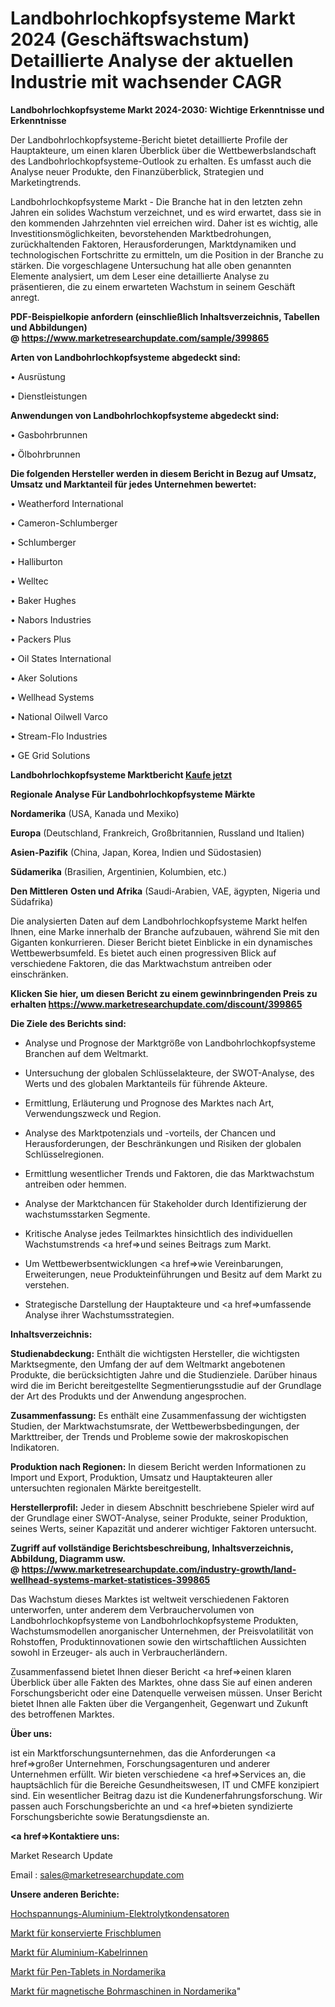 # Landbohrlochkopfsysteme Markt 2024 (Geschäftswachstum) Detaillierte Analyse der aktuellen Industrie mit wachsender CAGR

<strong>Landbohrlochkopfsysteme Markt 2024-2030: Wichtige Erkenntnisse und Erkenntnisse</strong>

Der Landbohrlochkopfsysteme-Bericht bietet detaillierte Profile der Hauptakteure, um einen klaren Überblick über die Wettbewerbslandschaft des Landbohrlochkopfsysteme-Outlook zu erhalten. Es umfasst auch die Analyse neuer Produkte, den Finanzüberblick, Strategien und Marketingtrends.

Landbohrlochkopfsysteme Markt - Die Branche hat in den letzten zehn Jahren ein solides Wachstum verzeichnet, und es wird erwartet, dass sie in den kommenden Jahrzehnten viel erreichen wird. Daher ist es wichtig, alle Investitionsmöglichkeiten, bevorstehenden Marktbedrohungen, zurückhaltenden Faktoren, Herausforderungen, Marktdynamiken und technologischen Fortschritte zu ermitteln, um die Position in der Branche zu stärken. Die vorgeschlagene Untersuchung hat alle oben genannten Elemente analysiert, um dem Leser eine detaillierte Analyse zu präsentieren, die zu einem erwarteten Wachstum in seinem Geschäft anregt.

<strong><b>PDF-Beispielkopie anfordern (einschließlich Inhaltsverzeichnis, Tabellen und Abbildungen) @ </b></strong><strong><a href=https://www.marketresearchupdate.com/sample/399865><strong>https://www.marketresearchupdate.com/sample/399865</u></a></strong></strong>

<strong>Arten von Landbohrlochkopfsysteme abgedeckt sind:</strong>

• Ausrüstung

• Dienstleistungen

<strong>Anwendungen von Landbohrlochkopfsysteme abgedeckt sind:</strong>

• Gasbohrbrunnen

• Ölbohrbrunnen

<strong>Die folgenden Hersteller werden in diesem Bericht in Bezug auf Umsatz, Umsatz und Marktanteil für jedes Unternehmen bewertet:</strong>

• Weatherford International

• Cameron-Schlumberger

• Schlumberger

• Halliburton

• Welltec

• Baker Hughes

• Nabors Industries

• Packers Plus

• Oil States International

• Aker Solutions

• Wellhead Systems

• National Oilwell Varco

• Stream-Flo Industries

• GE Grid Solutions

<strong>Landbohrlochkopfsysteme Marktbericht <a href=https://www.marketresearchupdate.com/buynow/399865>Kaufe jetzt</a></strong>

<strong>Regionale Analyse Für Landbohrlochkopfsysteme Märkte</strong>

<strong>Nordamerika</strong> (USA, Kanada und Mexiko)

<strong>Europa</strong> (Deutschland, Frankreich, Großbritannien, Russland und Italien)

<strong>Asien-Pazifik</strong> (China, Japan, Korea, Indien und Südostasien)

<strong>Südamerika</strong> (Brasilien, Argentinien, Kolumbien, etc.)

<strong>Den Mittleren</strong> <strong>Osten und Afrika</strong> (Saudi-Arabien, VAE, ägypten, Nigeria und Südafrika)

Die analysierten Daten auf dem Landbohrlochkopfsysteme Markt helfen Ihnen, eine Marke innerhalb der Branche aufzubauen, während Sie mit den Giganten konkurrieren. Dieser Bericht bietet Einblicke in ein dynamisches Wettbewerbsumfeld. Es bietet auch einen progressiven Blick auf verschiedene Faktoren, die das Marktwachstum antreiben oder einschränken.

<strong>Klicken Sie hier, um diesen Bericht zu einem gewinnbringenden Preis zu erhalten
</strong><strong><a href=https://www.marketresearchupdate.com/discount/399865>https://www.marketresearchupdate.com/discount/399865</b></u></strong></a>

<strong>Die Ziele des Berichts sind:</strong>

- Analyse und Prognose der Marktgröße von Landbohrlochkopfsysteme Branchen auf dem Weltmarkt.

- Untersuchung der globalen Schlüsselakteure, der SWOT-Analyse, des Werts und des globalen Marktanteils für führende Akteure.

- Ermittlung, Erläuterung und Prognose des Marktes nach Art, Verwendungszweck und Region.

- Analyse des Marktpotenzials und -vorteils, der Chancen und Herausforderungen, der Beschränkungen und Risiken der globalen Schlüsselregionen.

- Ermittlung wesentlicher Trends und Faktoren, die das Marktwachstum antreiben oder hemmen.

- Analyse der Marktchancen für Stakeholder durch Identifizierung der wachstumsstarken Segmente.

- Kritische Analyse jedes Teilmarktes hinsichtlich des individuellen Wachstumstrends <a href=>und</a> seines Beitrags zum Markt.

- Um Wettbewerbsentwicklungen <a href=>wie</a> Vereinbarungen, Erweiterungen, neue Produkteinführungen und Besitz auf dem Markt zu verstehen.

- Strategische Darstellung der Hauptakteure und <a href=>umfas</a>sende Analyse ihrer Wachstumsstrategien.

<strong>Inhaltsverzeichnis:</strong>

<strong>Studienabdeckung:</strong> Enthält die wichtigsten Hersteller, die wichtigsten Marktsegmente, den Umfang der auf dem Weltmarkt angebotenen Produkte, die berücksichtigten Jahre und die Studienziele. Darüber hinaus wird die im Bericht bereitgestellte Segmentierungsstudie auf der Grundlage der Art des Produkts und der Anwendung angesprochen.

<strong>Zusammenfassung:</strong> Es enthält eine Zusammenfassung der wichtigsten Studien, der Marktwachstumsrate, der Wettbewerbsbedingungen, der Markttreiber, der Trends und Probleme sowie der makroskopischen Indikatoren.

<strong>Produktion nach Regionen:</strong> In diesem Bericht werden Informationen zu Import und Export, Produktion, Umsatz und Hauptakteuren aller untersuchten regionalen Märkte bereitgestellt.

<strong>Herstellerprofil:</strong> Jeder in diesem Abschnitt beschriebene Spieler wird auf der Grundlage einer SWOT-Analyse, seiner Produkte, seiner Produktion, seines Werts, seiner Kapazität und anderer wichtiger Faktoren untersucht.

<strong><b>Zugriff auf vollständige Berichtsbeschreibung, Inhaltsverzeichnis, Abbildung, Diagramm usw. @ </b></strong><strong><a href=https://www.marketresearchupdate.com/industry-growth/land-wellhead-systems-market-statistices-399865>https://www.marketresearchupdate.com/industry-growth/land-wellhead-systems-market-statistices-399865</a></strong>

Das Wachstum dieses Marktes ist weltweit verschiedenen Faktoren unterworfen, unter anderem dem Verbrauchervolumen von Landbohrlochkopfsysteme von Landbohrlochkopfsysteme Produkten, Wachstumsmodellen anorganischer Unternehmen, der Preisvolatilität von Rohstoffen, Produktinnovationen sowie den wirtschaftlichen Aussichten sowohl in Erzeuger- als auch in Verbraucherländern.

Zusammenfassend bietet Ihnen dieser Bericht <a href=>einen</a> klaren Überblick über alle Fakten des Marktes, ohne dass Sie auf einen anderen Forschungsbericht oder eine Datenquelle verweisen müssen. Unser Bericht bietet Ihnen alle Fakten über die Vergangenheit, Gegenwart und Zukunft des betroffenen Marktes.

<strong>Über uns:</strong>

 ist ein Marktforschungsunternehmen, das die Anforderungen <a href=>großer</a> Unternehmen, Forschungsagenturen und anderer Unternehmen erfüllt. Wir bieten verschiedene <a href=>Services</a> an, die hauptsächlich für die Bereiche Gesundheitswesen, IT und CMFE konzipiert sind. Ein wesentlicher Beitrag dazu ist die Kundenerfahrungsforschung. Wir passen auch Forschungsberichte an und <a href=>bieten</a> syndizierte Forschungsberichte sowie Beratungsdienste an.

<strong><a href=>Kontaktiere uns:</a></strong>

Market Research Update

Email : sales@marketresearchupdate.com

<strong>Unsere anderen Berichte:</strong>

<a href=https://www.linkedin.com/pulse/high-voltage-aluminum-electrolytic-capacitors>Hochspannungs-Aluminium-Elektrolytkondensatoren</a>

<a href=https://www.linkedin.com/pulse/preserved-fresh-flower-market-size-set-grow>Markt für konservierte Frischblumen</a>

<a href=https://www.linkedin.com/pulse/aluminium-cable-tray-market-2023-analysis-growth-drivers>Markt für Aluminium-Kabelrinnen</a>

<a href=https://www.linkedin.com/pulse/north-america-pen-teablet-market-2023-booming>Markt für Pen-Tablets in Nordamerika</a>

<a href=https://www.linkedin.com/pulse/north-america-magnetic-drill-press-market-size2023-2030>Markt für magnetische Bohrmaschinen in Nordamerika</a>"
